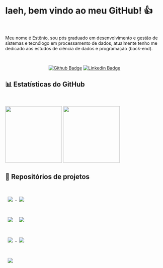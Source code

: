 # Iaeh, bem vindo ao meu GitHub! 👍

<br>

Meu nome é Estênio, sou pós graduado em desenvolvimento e gestão de sistemas e tecnólogo em processamento de dados, atualmente tenho me dedicado aos estudos de ciência de dados e programação (back-end).

<br>

<span style="text-align:center">

[![Github Badge](https://img.shields.io/badge/-Github-000?style=flat-square&logo=Github&logoColor=white&link=https://github.com/emso-exe)](https://github.com/emso-exe) [![Linkedin Badge](https://img.shields.io/badge/-LinkedIn-blue?style=flat-square&logo=Linkedin&logoColor=white&link=https://www.linkedin.com/in/esteniomariano)](https://www.linkedin.com/in/esteniomariano)

</span>

## 📊 Estatísticas do GitHub

<br>

<img height="180em" src="https://github-readme-stats.vercel.app/api?username=emso-exe&show_icons=true&count_private=true&include_all_commits=true&hide_border=true" /> <img height="180em" src="https://github-readme-stats.vercel.app/api/top-langs/?username=emso-exe&layout=compact&langs_count=7&hide_border=true"/>

## 📁 Repositórios de projetos

<br>
<a href="https://github.com/emso-exe/Reclamacoes_de_consumidores_com_empresa_de_telecomunicacoes">
<img align="center" style="margin:1rem 0.5rem" src="https://github-readme-stats.vercel.app/api/pin/?username=emso-exe&repo=Reclamacoes_de_consumidores_com_empresa_de_telecomunicacoes&hide_border=true&bg_color=DEG,f2f2f2,ffffff" />
</a> <a href="https://github.com/emso-exe/Falsificacao_de_cedulas_banco_central_do_brasil">
<img align="center" style="margin:1rem 0.5rem" src="https://github-readme-stats.vercel.app/api/pin/?username=emso-exe&repo=Falsificacao_de_cedulas_banco_central_do_brasil&hide_border=true&bg_color=DEG,f2f2f2,ffffff" />
</a>
<br><br>
<a href="https://github.com/emso-exe/LocalidadeX">
<img align="center" style="margin:1rem 0.5rem" src="https://github-readme-stats.vercel.app/api/pin/?username=emso-exe&repo=LocalidadeX&hide_border=true&bg_color=DEG,f2f2f2,ffffff" />
</a> <a href="https://github.com/emso-exe/CepX">
<img align="center" style="margin:1rem 0.5rem" src="https://github-readme-stats.vercel.app/api/pin/?username=emso-exe&repo=CepX&hide_border=true&bg_color=DEG,f2f2f2,ffffff" />
</a>
<br><br>
<a href="https://github.com/emso-exe/Jogo_de_dadoX">
<img align="center" style="margin:1rem 0.5rem" src="https://github-readme-stats.vercel.app/api/pin/?username=emso-exe&repo=Jogo_de_dadoX&hide_border=true&bg_color=DEG,f2f2f2,ffffff" />
</a> <a href="https://github.com/emso-exe/Valida_DocumentoX">
<img align="center" style="margin:1rem 0.5rem" src="https://github-readme-stats.vercel.app/api/pin/?username=emso-exe&repo=Valida_DocumentoX&hide_border=true&bg_color=DEG,f2f2f2,ffffff" />
</a>
<br><br>
<a href="https://github.com/emso-exe/CrudX">
<img align="center" style="margin:1rem 0.5rem" src="https://github-readme-stats.vercel.app/api/pin/?username=emso-exe&repo=CrudX&hide_border=true&bg_color=DEG,f2f2f2,ffffff" />
</a>
